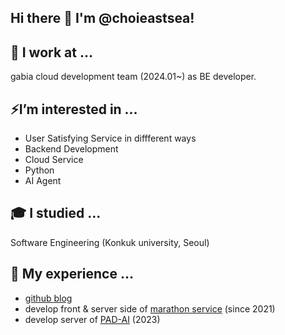 ## Hi there 👋 I'm @choieastsea!

## 🌱 I work at …

gabia cloud development team (2024.01~) as BE developer.

## ⚡I’m interested in …

- User Satisfying Service in diffferent ways
- Backend Development
- Cloud Service
- Python
- AI Agent

## 🎓 I studied …

Software Engineering (Konkuk university, Seoul)

## 🫠 My experience …

- [github blog](https://choieastsea.github.io/about)
- develop front & server side of [marathon service](http://dcmarathon.or.kr) (since 2021)
- develop server of [PAD-AI](https://github.com/NeoMemoris) (2023)
